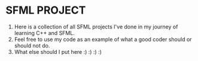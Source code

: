 # SFML PROJECT
1. Here is a collection of all SFML projects I've done in my journey of learning C++ and SFML.
2. Feel free to use my code as an example of what a good coder should or should not do.
3. What else should I put here :) :) :) :)